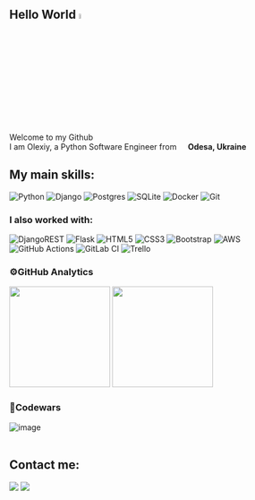 ## Hello World <img src="https://media.giphy.com/media/hvRJCLFzcasrR4ia7z/giphy.gif" width="5%">

<p>Welcome to my Github <br>
  I am Olexiy, a Python Software Engineer from <img src="https://cdn-icons-png.flaticon.com/512/197/197572.png" width="13"/><b> Odesa, Ukraine</b></p>

## My main skills:
![Python](https://img.shields.io/badge/python-3670A0?style=for-the-badge&logo=python&logoColor=white)
![Django](https://img.shields.io/badge/django-%23092E20.svg?style=for-the-badge&logo=django&logoColor=white)
![Postgres](https://img.shields.io/badge/postgres-%23316192.svg?style=for-the-badge&logo=postgresql&logoColor=white)
![SQLite](https://img.shields.io/badge/sqlite-%2307405e.svg?style=for-the-badge&logo=sqlite&logoColor=white)
![Docker](https://img.shields.io/badge/docker-%230db7ed.svg?style=for-the-badge&logo=docker&logoColor=white)
![Git](https://img.shields.io/badge/git-%23F05033.svg?style=for-the-badge&logo=git&logoColor=white)

### I also worked with:
![DjangoREST](https://img.shields.io/badge/DJANGO-REST-ff1709?style=for-the-badge&logo=django&logoColor=white&color=ff1709&labelColor=gray)
![Flask](https://img.shields.io/badge/flask-%23000.svg?style=for-the-badge&logo=flask&logoColor=white)
![HTML5](https://img.shields.io/badge/html5-%23E34F26.svg?style=for-the-badge&logo=html5&logoColor=white)
![CSS3](https://img.shields.io/badge/css3-%231572B6.svg?style=for-the-badge&logo=css3&logoColor=white)
![Bootstrap](https://img.shields.io/badge/bootstrap-%23563D7C.svg?style=for-the-badge&logo=bootstrap&logoColor=white)
![AWS](https://img.shields.io/badge/AWS-%23FF9900.svg?style=for-the-badge&logo=amazon-aws&logoColor=white)
![GitHub Actions](https://img.shields.io/badge/github%20actions-%232671E5.svg?&style=for-the-badge&logo=githubactions&logoColor=white)
![GitLab CI](https://img.shields.io/badge/gitlab%20ci-%23181717.svg?&style=for-the-badge&logo=gitlab&logoColor=white)
![Trello](https://img.shields.io/badge/Trello-%23026AA7.svg?style=for-the-badge&logo=Trello&logoColor=white)

### ⚙️GitHub Analytics
<p>
  <img height="180em" src="https://github-readme-stats-eight-theta.vercel.app/api?username=OlexiyVasylenkoDev&show_icons=true&theme=algolia&include_all_commits=true&count_private=true"/>
  <img height="180em" src="https://github-readme-stats-eight-theta.vercel.app/api/top-langs/?username=OlexiyVasylenkoDev&layout=compact&langs_count=8&theme=algolia"/>
 </p>
 </details>
  
### 📝Codewars

![image](https://www.codewars.com/users/OlexiyVasylenkoDev/badges/large)
<br>
<img alt="" src="https://img.shields.io/github/directory-file-count/OlexiyVasylenkoDev/Code_Exercises/4%20kyu?color=1f87e7&label=4%20kyu&style=for-the-badge" />
<img alt="" src="https://img.shields.io/github/directory-file-count/OlexiyVasylenkoDev/Code_Exercises/5%20kyu?color=ecb613&label=5%20kyu&style=for-the-badge" /> 
<img alt="" src="https://img.shields.io/github/directory-file-count/OlexiyVasylenkoDev/Code_Exercises/6%20kyu?color=ecb613&label=6%20kyu&style=for-the-badge" /> 
<img alt="" src="https://img.shields.io/github/directory-file-count/OlexiyVasylenkoDev/Code_Exercises/7%20kyu?color=e6e6e6&label=7%20kyu&style=for-the-badge" />

## Contact me:
<p>
  <a href="mailto:alexeyvasilenkoo@gmail.com"><img src="https://img.shields.io/badge/gmail-%23D14836.svg?&style=for-the-badge&logo=gmail&logoColor=white"></a>   
  <a href="https://www.linkedin.com/in/olexiy-vasylenko-47aa44217"><img src="https://img.shields.io/badge/linkedin-%230077B5.svg?&style=for-the-badge&logo=linkedin&logoColor=white"/></a>
</p>
